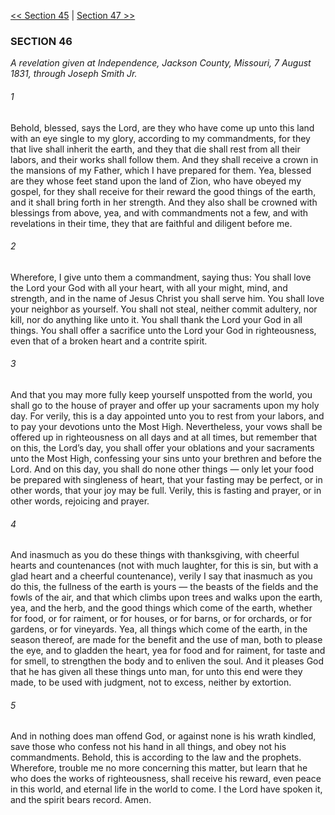 [<< Section 45](Section%2045.md)  |  [Section 47 >>](Section%2047.md)

### SECTION 46

*A revelation given at Independence, Jackson County, Missouri, 7 August 1831, through Joseph Smith Jr.*

###### 1
Behold, blessed, says the Lord, are they who have come up unto this land with an eye single to my glory, according to my commandments, for they that live shall inherit the earth, and they that die shall rest from all their labors, and their works shall follow them. And they shall receive a crown in the mansions of my Father, which I have prepared for them. Yea, blessed are they whose feet stand upon the land of Zion, who have obeyed my gospel, for they shall receive for their reward the good things of the earth, and it shall bring forth in her strength. And they also shall be crowned with blessings from above, yea, and with commandments not a few, and with revelations in their time, they that are faithful and diligent before me.

###### 2
Wherefore, I give unto them a commandment, saying thus: You shall love the Lord your God with all your heart, with all your might, mind, and strength, and in the name of Jesus Christ you shall serve him. You shall love your neighbor as yourself. You shall not steal, neither commit adultery, nor kill, nor do anything like unto it. You shall thank the Lord your God in all things. You shall offer a sacrifice unto the Lord your God in righteousness, even that of a broken heart and a contrite spirit.

###### 3
And that you may more fully keep yourself unspotted from the world, you shall go to the house of prayer and offer up your sacraments upon my holy day. For verily, this is a day appointed unto you to rest from your labors, and to pay your devotions unto the Most High. Nevertheless, your vows shall be offered up in righteousness on all days and at all times, but remember that on this, the Lord’s day, you shall offer your oblations and your sacraments unto the Most High, confessing your sins unto your brethren and before the Lord. And on this day, you shall do none other things — only let your food be prepared with singleness of heart, that your fasting may be perfect, or in other words, that your joy may be full. Verily, this is fasting and prayer, or in other words, rejoicing and prayer.

###### 4
And inasmuch as you do these things with thanksgiving, with cheerful hearts and countenances (not with much laughter, for this is sin, but with a glad heart and a cheerful countenance), verily I say that inasmuch as you do this, the fullness of the earth is yours — the beasts of the fields and the fowls of the air, and that which climbs upon trees and walks upon the earth, yea, and the herb, and the good things which come of the earth, whether for food, or for raiment, or for houses, or for barns, or for orchards, or for gardens, or for vineyards. Yea, all things which come of the earth, in the season thereof, are made for the benefit and the use of man, both to please the eye, and to gladden the heart, yea for food and for raiment, for taste and for smell, to strengthen the body and to enliven the soul. And it pleases God that he has given all these things unto man, for unto this end were they made, to be used with judgment, not to excess, neither by extortion.

###### 5
And in nothing does man offend God, or against none is his wrath kindled, save those who confess not his hand in all things, and obey not his commandments. Behold, this is according to the law and the prophets. Wherefore, trouble me no more concerning this matter, but learn that he who does the works of righteousness, shall receive his reward, even peace in this world, and eternal life in the world to come. I the Lord have spoken it, and the spirit bears record. Amen.